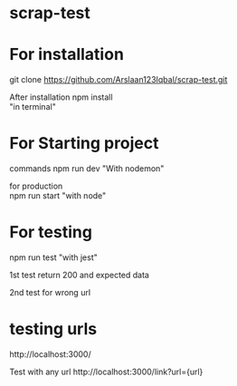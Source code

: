 # scrap-test
# For installation
git clone https://github.com/Arslaan123Iqbal/scrap-test.git

After installation
npm install    
"in terminal"
# For Starting project 

commands 
npm run dev 
"With nodemon"

for production  
npm run start 
"with node"

# For testing
npm run test 
"with jest"
 
1st test return 200 and expected data

2nd test for wrong url

# testing urls

http://localhost:3000/ 

Test with any url
http://localhost:3000/link?url={url}
